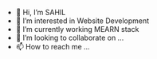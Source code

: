 - 👋 Hi, I’m SAHIL 
- 👀 I’m interested in Website Development
- 🌱 I’m currently working MEARN stack
- 💞️ I’m looking to collaborate on ...
- 📫 How to reach me ...

<!---
sahil-au7/sahil-au7 is a ✨ special ✨ repository because its `README.md` (this file) appears on your GitHub profile.
You can click the Preview link to take a look at your changes.
--->
